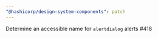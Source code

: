 ```yaml
---
"@hashicorp/design-system-components": patch
---
```


Determine an accessible name for `alertdialog` alerts #418
